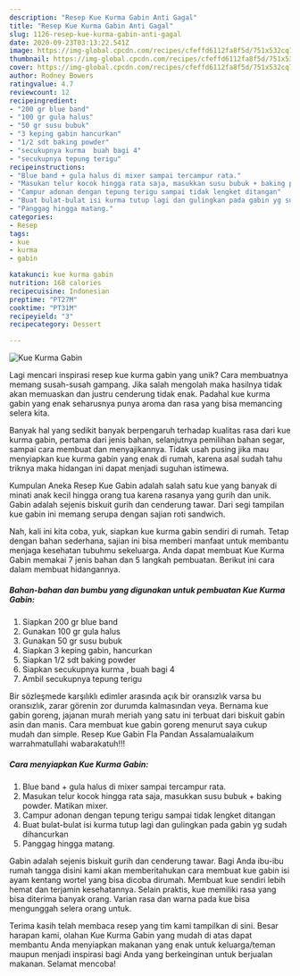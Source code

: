 ```yaml
---
description: "Resep Kue Kurma Gabin Anti Gagal"
title: "Resep Kue Kurma Gabin Anti Gagal"
slug: 1126-resep-kue-kurma-gabin-anti-gagal
date: 2020-09-23T03:13:22.541Z
image: https://img-global.cpcdn.com/recipes/cfeffd6112fa8f5d/751x532cq70/kue-kurma-gabin-foto-resep-utama.jpg
thumbnail: https://img-global.cpcdn.com/recipes/cfeffd6112fa8f5d/751x532cq70/kue-kurma-gabin-foto-resep-utama.jpg
cover: https://img-global.cpcdn.com/recipes/cfeffd6112fa8f5d/751x532cq70/kue-kurma-gabin-foto-resep-utama.jpg
author: Rodney Bowers
ratingvalue: 4.7
reviewcount: 12
recipeingredient:
- "200 gr blue band"
- "100 gr gula halus"
- "50 gr susu bubuk"
- "3 keping gabin hancurkan"
- "1/2 sdt baking powder"
- "secukupnya kurma  buah bagi 4"
- "secukupnya tepung terigu"
recipeinstructions:
- "Blue band + gula halus di mixer sampai tercampur rata."
- "Masukan telur kocok hingga rata saja, masukkan susu bubuk + baking powder. Matikan mixer."
- "Campur adonan dengan tepung terigu sampai tidak lengket ditangan"
- "Buat bulat-bulat isi kurma tutup lagi dan gulingkan pada gabin yg sudah dihancurkan"
- "Panggag hingga matang."
categories:
- Resep
tags:
- kue
- kurma
- gabin

katakunci: kue kurma gabin 
nutrition: 168 calories
recipecuisine: Indonesian
preptime: "PT27M"
cooktime: "PT31M"
recipeyield: "3"
recipecategory: Dessert

---
```



![Kue Kurma Gabin](https://img-global.cpcdn.com/recipes/cfeffd6112fa8f5d/751x532cq70/kue-kurma-gabin-foto-resep-utama.jpg)

Lagi mencari inspirasi resep kue kurma gabin yang unik? Cara membuatnya memang susah-susah gampang. Jika salah mengolah maka hasilnya tidak akan memuaskan dan justru cenderung tidak enak. Padahal kue kurma gabin yang enak seharusnya punya aroma dan rasa yang bisa memancing selera kita.

Banyak hal yang sedikit banyak berpengaruh terhadap kualitas rasa dari kue kurma gabin, pertama dari jenis bahan, selanjutnya pemilihan bahan segar, sampai cara membuat dan menyajikannya. Tidak usah pusing jika mau menyiapkan kue kurma gabin yang enak di rumah, karena asal sudah tahu triknya maka hidangan ini dapat menjadi suguhan istimewa.

Kumpulan Aneka Resep Kue Gabin adalah salah satu kue yang banyak di minati anak kecil hingga orang tua karena rasanya yang gurih dan unik. Gabin adalah sejenis biskuit gurih dan cenderung tawar. Dari segi tampilan kue gabin ini memang serupa dengan sajian roti sandwich.


Nah, kali ini kita coba, yuk, siapkan kue kurma gabin sendiri di rumah. Tetap dengan bahan sederhana, sajian ini bisa memberi manfaat untuk membantu menjaga kesehatan tubuhmu sekeluarga. Anda dapat membuat Kue Kurma Gabin memakai 7 jenis bahan dan 5 langkah pembuatan. Berikut ini cara dalam membuat hidangannya.

<!--inarticleads1-->

##### Bahan-bahan dan bumbu yang digunakan untuk pembuatan Kue Kurma Gabin:

1. Siapkan 200 gr blue band
1. Gunakan 100 gr gula halus
1. Gunakan 50 gr susu bubuk
1. Siapkan 3 keping gabin, hancurkan
1. Siapkan 1/2 sdt baking powder
1. Siapkan secukupnya kurma , buah bagi 4
1. Ambil secukupnya tepung terigu


Bir sözleşmede karşılıklı edimler arasında açık bir oransızlık varsa bu oransızlık, zarar görenin zor durumda kalmasından veya. Bernama kue gabin goreng, jajanan murah meriah yang satu ini terbuat dari biskuit gabin asin dan manis. Cara membuat kue gabin goreng menurut saya cukup mudah dan simple. Resep Kue Gabin Fla Pandan Assalamualaikum warrahmatullahi wabarakatuh!!! 

<!--inarticleads2-->

##### Cara menyiapkan Kue Kurma Gabin:

1. Blue band + gula halus di mixer sampai tercampur rata.
1. Masukan telur kocok hingga rata saja, masukkan susu bubuk + baking powder. Matikan mixer.
1. Campur adonan dengan tepung terigu sampai tidak lengket ditangan
1. Buat bulat-bulat isi kurma tutup lagi dan gulingkan pada gabin yg sudah dihancurkan
1. Panggag hingga matang.


Gabin adalah sejenis biskuit gurih dan cenderung tawar. Bagi Anda ibu-ibu rumah tangga disini kami akan memberitahukan cara membuat kue gabin isi ayam kentang wortel yang bisa dicoba dirumah. Membuat kue sendiri lebih hemat dan terjamin kesehatannya. Selain praktis, kue memiliki rasa yang bisa diterima banyak orang. Varian rasa dan warna pada kue bisa mengunggah selera orang untuk. 

Terima kasih telah membaca resep yang tim kami tampilkan di sini. Besar harapan kami, olahan Kue Kurma Gabin yang mudah di atas dapat membantu Anda menyiapkan makanan yang enak untuk keluarga/teman maupun menjadi inspirasi bagi Anda yang berkeinginan untuk berjualan makanan. Selamat mencoba!
